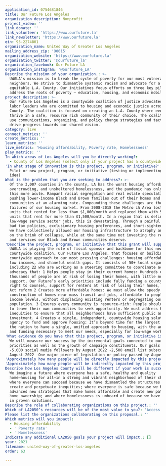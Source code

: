 ```yaml
---
application_id: 0754681846
title: Our Future Los Angeles
organization_description: Nonprofit
project_video: ''
link_donate: ''
link_volunteer: 'https://www.ourfuture.la'
link_newsletter: 'https://www.ourfuture.la'
ein: 95-2274801
organization_name: United Way of Greater Los Angeles
mailing_address_zip: '90015'
organization_website: 'https://www.ourfuture.la'
organization_twitter: '@ourfuture_la'
organization_facebook: Our Future LA
organization_instagram: '@ourfuture_LA'
Describe the mission of your organization.: >-
  UWGLA’s mission is to break the cycle of poverty for our most vulnerable
  neighbors. We strive to dismantle systemic racism and advocate for a more
  equitable L.A. County. Our initiatives focus efforts on three key pillars that
  address the roots of poverty – education, housing, and economic mobility.
project_description: >-
  Our Future Los Angeles is a countywide coalition of justice advocates and
  labor leaders who are committed to housing and economic justice across L.A.
  County. The coalition is focused on creating an L.A. County where everyone can
  thrive in a safe, resource rich community of their choice. The coalition will
  use communications, organizing, and policy change strategies and tactics to
  drive progress towards our shared vision.
category: live
connect_metrics: ''
create_metrics: ''
learn_metrics: ''
live_metrics: 'Housing affordability, Poverty rate, Homelessness'
play_metrics: ''
In which areas of Los Angeles will you be directly working?:
  - County of Los Angeles (select only if your project has a countywide benefit)
'In what stage of innovation is this project, program, or initiative?': >-
  Pilot or new project, program, or initiative (testing or implementing a new
  idea)
What is the problem that you are seeking to address?: >-
  Of the 3,007 counties in the county, LA has the worst housing affordability,
  overcrowding, and unsheltered homelessness, and the pandemic has only made
  this more acute. Rampant racial segregation and real estate speculation are
  pushing lower-income Black and Brown families out of their homes and
  communities at an alarming rate. Compounding these challenges are the recent
  failures of our housing market. From 2008-2018 the Metro LA Area lost 200,000
  units that rented for less than $1,000/month and replaced them with 500,000+
  units that rent for more than $1,500/month. In a region that is defined by
  low-wage service sector jobs, this is devastating. Through a painful mix of
  bad tax policies, exclusionary housing preferences, and short-sighted thinking
  we have collectively allowed our housing infrastructure to atrophy and teeter
  on the brink of collapse, while at the same time not investing the resources
  and services our Black and Brown communities deserve.
'Describe the project, program, or initiative that this grant will support to address the problem identified.': >-
  UWGLA is playing the role of fiscal sponsor and backbone for this new
  countywide coalition, Our Future Los Angeles, that focuses on building a
  countywide approach to our most pressing challenges: housing affordability,
  low incomes, and shameful wealth gaps. It consists of 50+ local organizations,
  including 22 who are working as a steering committee to coordinate action and
  advocacy that: 1 Helps people stay in their current homes: Hundreds of
  thousands of people are at risk of losing their homes, with little notice or
  support. Our Future’s early priorities include fully funding a countywide
  right to counsel, support for renters at risk of losing their homes, and Ellis
  Act reform 2 Creates more affordable homes: We must allow the speedy
  construction of homes near mass transit and jobs, affordable to people at all
  income levels, without displacing existing renters or segregating our
  population. 3 Ensures every community is resource-rich: People should not have
  to leave their own communities to seek opportunity. We must address historic
  inequities to ensure that all neighborhoods have sufficient public and private
  investment. 4 Creates a single, independent, countywide housing solutions
  agency to fund and approve housing: It’s beyond time for the largest county in
  the nation to have a single, unified approach to housing, with the authority
  and funding necessary to meet our needs, especially for low-wage workers.
'What evidence do you have that this project, program, or initiative is or will be successful, and how will you define and measure success?': >-
  We will measure our success by the incremental goals connected to our four
  priorities as well as the growth of campaign constituents. Our goals include:
  -5,000 social media followers by August 2022 -2,500 email list subscribers by
  August 2022 -One major piece of legislation or policy passed by August 2022
'Approximately how many people will be directly impacted by this project, program, or initiative?': '2500'
'Approximately how many people will be indirectly impacted by this project, program, or initiative?': '750000'
Describe how Los Angeles County will be different if your work is successful.: >-
  We imagine a future where everyone has a safe, healthy and quality
  home–housing for all–in a strong and vibrant neighborhood of their choice;
  where everyone can succeed because we have dismantled the structures that
  create and perpetuate inequities; where everyone is safe because we have
  advanced new strategies that make homes affordable and create new pathways to
  home ownership; and where homelessness is unheard of because we have invested
  in proven solutions.
Describe the role of collaborating organizations on this project.: ''
Which of LA2050’s resources will be of the most value to you?: 'Access to the LA2050 community,Communications support'
Please list the organizations collaborating on this proposal.: ''
Which metrics will you impact?:
  - Housing affordability
  - ' Poverty rate'
  - ' Homelessness'
Indicate any additional LA2050 goals your project will impact.: []
year: 2021
filename: united-way-of-greater-los-angeles
order: 63

---
```

